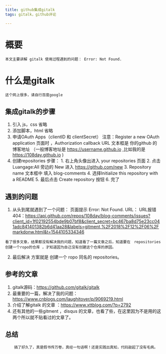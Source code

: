 ```yaml
---
title: github集成gitalk
tags: gitalk，github评论

---
```


# 概要
 	本文主要讲解 gitalk 使用过程遇到的问题： Error: Not Found.

# 什么是gitalk

	这个网上很多，请自行百度google

## 集成gitalk的步骤

  1. 引入 js，css 
     省略
  2. 添加脚本，html 
    省略
  3. 申请OAuth Apps（clientID 和 clientSecret）
    注意：Register a new OAuth application 页面时 ，Authorization callback URL 文本框是 你的github 的博客地址 （一般博客地址是 https://username.github.io ,比如我的是 https://108day.github.io )
  4. 创建repositories 
    步骤：
               1. 右上角头像出进入 your repositories 页面
               2. 点击 Luangage:All 旁边的 New 进入 https://github.com/new
               3. Repository name 文本框中 填入 blog-comments 
               4. 选择Initialize this repository with a README
               5. 最后点击 Create repository 按钮 
               6. 完了
               
## 遇到的问题

  1. 从头到尾就遇到了一个问题：
	页面提示 Error: Not Found. URL：
    URL报错 404：https://api.github.com/repos/108day/blog-comments/issues?client_id=1f02192554bde9b07bf8&client_secret=bc467ba8d75e23cc041adc841401382b6d41aa28&labels=gitment,%2F2018%2F12%2F06%2Fmarkdonw.html&t=1544105334346 

	看了很多文章，结果都没有解决我的问题，知道看了一篇文章之后，知道要在　repositories　创建一个ropo的仓库 ，才知道因为自己没有创建这个仓库的原因。

  2. 最后解决 方案就是 创建一个 ropo 同名的 repositories。

## 参考的文章

  1. gitalk源码：https://github.com/gitalk/gitalk 
  2. 最重要的一篇，解决了我的问题：https://www.cnblogs.com/laughitover/p/9069219.html 
  3. 介绍了解gitalk 的文章 ：https://www.xttblog.com/?p=2792 
  4. 还有其他的一些gitment ，disqus 的文章，也看了些，在这里因为不是用的这两个所以就不贴看过的文章了。

## 总结

		搞了好久了，真是假书传万卷，真经一句话啊！还是实践出真知，代码敲起了没有毛病。


